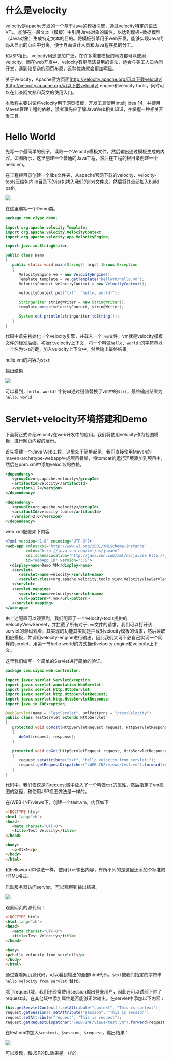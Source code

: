 # 什么是velocity

velocity是apache开发的一个基于Java的模板引擎，通过velocity特定的语法VTL，能够在一段文本（模板）中引用Java对象的属性，以达到模板+数据模型（Java对象）生成特定文本的目的。将模板引擎用于web开发，能够实现Java代码从显示的页面中分离，便于界面设计人员和Java程序员的分工。

和JSP相比，velocity用途更加广泛，在许多需要模板的地方都可以使用velocity，而在web开发中，velocity有更简洁易用的语法，适合与美工人员协同开发，遇到较复杂的网页布局，这种优势就会更加明显。

关于Velocity，Apache官方页面[http://velocity.apache.org/可以下载velocity](http://velocity.apache.org/可以下载velocity) engine和velocity tools，同时可以在此查阅文档和英文的使用入门。

本教程主要讨论将velocity用于网页模板，开发工具使用Intellj idea 14，并使用Maven管理工程的依赖，读者事先应了解JavaWeb相关知识，并掌握一种相关开发工具。

# Hello World

先写一个最简单的例子，读取一个Velocity模板文件，然后输出通过模板生成的内容。如图所示，这里创建一个普通的Java工程，然后在工程的根目录创建一个hello.vm。

在工程根目录创建一个libs文件夹，从apache官网下载的velocity、velocity-tools压缩包内lib目录下的jar包拷入我们的libs文件夹。然后将其全部加入build path。

![](res/1.png)

在这里编写一个Demo类。

```java
package com.ciyaz.demo;

import org.apache.velocity.Template;
import org.apache.velocity.VelocityContext;
import org.apache.velocity.app.VelocityEngine;

import java.io.StringWriter;

public class Demo
{
   public static void main(String[] args) throws Exception
   {
      VelocityEngine ve = new VelocityEngine();
      Template template = ve.getTemplate("helloVM/hello.vm");
      VelocityContext velocityContext = new VelocityContext();

      velocityContext.put("txt", "hello, world!");

      StringWriter stringWriter = new StringWriter();
      template.merge(velocityContext, stringWriter);

      System.out.println(stringWriter.toString());
   }
}
```

代码中首先初始化一个velocity引擎，并载入一个`.vm`文件，vm就是velocity模板文件的标准后缀，初始化velocity上下文，将一个叫做`hello, world!`的字符串以一个名为`txt`的键，加入velocity上下文中，然后输出最终结果。

hello.vm的内容为`$txt`

输出结果

![](res/2.png)

可以看到，`hello，world！`字符串通过键值替换了vm中的`$txt`，最终输出结果为`hello，world！`

# Servlet+velocity环境搭建和Demo

下面将正式介绍velocity在web开发中的应用。我们将使用velocity作为视图模板，进行网页内容的展示。

首先搭建一个Java Web工程，这里处于简单起见，我们直接使用Maven的maven-archetype-webapp生成项目骨架，将tomcat的运行环境添加到项目中，然后在pom.xml中添加velocity的依赖。

```xml
<dependency>
   <groupId>org.apache.velocity</groupId>
   <artifactId>velocity</artifactId>
   <version>1.7</version>
</dependency>

<dependency>
   <groupId>org.apache.velocity</groupId>
   <artifactId>velocity-tools</artifactId>
   <version>2.0</version>
</dependency>
```

web.xml配置如下内容
```xml
<?xml version="1.0" encoding="UTF-8"?>
<web-app xmlns:xsi="http://www.w3.org/2001/XMLSchema-instance"
         xmlns="http://java.sun.com/xml/ns/javaee"
         xsi:schemaLocation="http://java.sun.com/xml/ns/javaee http://java.sun.com/xml/ns/javaee/web-app_3_0.xsd"
         id="WebApp_ID" version="3.0">
  <display-name>Demo VM</display-name>
   <servlet>
      <servlet-name>velocity</servlet-name>
      <servlet-class>org.apache.velocity.tools.view.VelocityViewServlet</servlet-class>
   </servlet>
   <servlet-mapping>
      <servlet-name>velocity</servlet-name>
      <url-pattern>*.vm</url-pattern>
   </servlet-mapping>
</web-app>
```

由上述配置可以观察到，我们配置了一个velocity-tools提供的VelocityViewServlet，并拦截了所有对于`.vm`文件的请求。我们可以打开该servlet的源码观看，其实现的功能其实就是拦截对velocity模板的请求，然后读取相应模板，并调用velocity-engine进行输出。因此我们大可不必自己实现一个同样的servlet，用第一节hello world的方式操作velocity engine和velocity上下文。

这里我们编写一个简单的Servlet进行简单的验证。
```java
package com.ciyaz.web.controller;

import javax.servlet.ServletException;
import javax.servlet.annotation.WebServlet;
import javax.servlet.http.HttpServlet;
import javax.servlet.http.HttpServletRequest;
import javax.servlet.http.HttpServletResponse;
import java.io.IOException;

@WebServlet(name = "TestServlet", urlPatterns = "/testVelocity")
public class TestServlet extends HttpServlet
{
   protected void doPost(HttpServletRequest request, HttpServletResponse response) throws ServletException, IOException
   {
      doGet(request, response);
   }

   protected void doGet(HttpServletRequest request, HttpServletResponse response) throws ServletException, IOException
   {
      request.setAttribute("txt", "hello velocity from servlet!");
      request.getRequestDispatcher("/WEB-INF/views/test.vm").forward(request, response);
   }
}
```

代码中，我们仅仅是向request域中放入了一个叫做`txt`的属性，然后指定了vm视图的路径，和使用JSP视图做法是一样的。

在/WEB-INF/views下，创建一个test.vm，内容如下
```html
<!DOCTYPE html>
<html lang="zh">
<head>
   <meta charset="UTF-8">
   <title>Test Velocity</title>
</head>

<body>
   <p>$txt</p>
</body>
</html>
```

和helloworld中做法一样，使用`$txt`输出内容，有所不同的是这里还添加个标准的HTML格式。

启动服务器访问servlet，可以观察到输出结果。

![](res/3.png)

观察网页的源代码：
```html
<!DOCTYPE html>
<html lang="zh">
<head>
   <meta charset="UTF-8">
   <title>Test Velocity</title>
</head>

<body>
<p>hello velocity from servlet!</p>
</body>
</html>
```

通过查看网页源代码，可以看到输出的全部html代码。`$txt`被我们指定的字符串`hello velocity from servlet!`替代。

除了request域，我们还经常使用session输出登录用户，因此还可以试验下除了request域，在其他域中添加属性是否能够正常输出。在servlet中添加以下内容：

```java
this.getServletContext().setAttribute("context", "This is context");
request.getSession().setAttribute("session", "This is session");
request.setAttribute("request", "This is request");
request.getRequestDispatcher("/WEB-INF/views/test.vm").forward(request, response);
```

在test.vm中加入`$context`、`$session`、`$request`，输出结果：

![](res/4.png)

可以发现，和JSP的EL效果是一样的。
